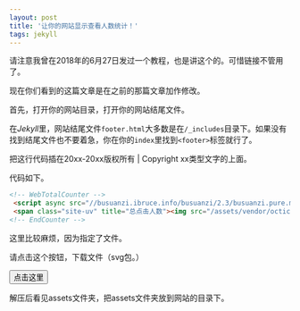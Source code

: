 ```yaml
---
layout: post
title: '让你的网站显示查看人数统计！'
tags: jekyll
---
```


请注意我曾在2018年的6月27日发过一个教程，也是讲这个的。可惜链接不管用了。

现在你们看到的这篇文章是在之前的那篇文章加作修改。

首先，打开你的网站目录，打开你的网站结尾文件。

在*Jekyll*里，网站结尾文件`footer.html`大多数是在`/_includes`目录下。如果没有找到结尾文件也不要着急，你在你的`index`里找到`<footer>`标签就行了。

把这行代码插在20xx-20xx版权所有 | Copyright xx类型文字的上面。

代码如下。

```html
<!-- WebTotalCounter -->
 <script async src="//busuanzi.ibruce.info/busuanzi/2.3/busuanzi.pure.mini.js"></script>
 <span class="site-uv" title="总点击人数"><img src="/assets/vendor/octicons/svg/person.svg" width="10" height="16"><span class="busuanzi-value" id="busuanzi_value_site_uv"></span></span> &nbsp;&nbsp;|&nbsp;&nbsp;<span class="site-pv" title="总点击量"><img src="/assets/vendor/octicons/svg/eye.svg" width="16" height="16"><span class="busuanzi-value" id="busuanzi_value_site_pv"></span></span>&nbsp;&nbsp;|&nbsp;&nbsp;<span class="page-pv" title="本页面点击人数"><img src="/assets/vendor/octicons/svg/file-text.svg" width="12" height="16"><span class="busuanzi-value" id="busuanzi_value_page_pv"></span></span>
<!-- EndCounter -->
```

这里比较麻烦，因为指定了文件。

请点击这个按钮，下载文件（svg包。）

<button href='https://sunbossrs.coding.net/u/SunbossRS/p/GotBlogDowner/git/raw/master/filedown/Wangzhantongji_svg.zip'>点击这里</button>

解压后看见assets文件夹，把assets文件夹放到网站的目录下。